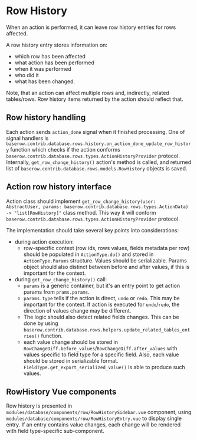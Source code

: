 # Row History

When an action is performed, it can leave row history entries for rows affected. 

A row history entry stores information on:
* which row has been affected
* what action has been performed
* when it was performed
* who did it
* what has been changed.

Note, that an action can affect multiple rows and, indirectly, related tables/rows. Row history items returned by the action should reflect that.

## Row history handling

Each action sends `action_done` signal when it finished processing. One of signal handlers is `baserow.contrib.database.rows.history.on_action_done_update_row_history` function which checks if the action conforms `baserow.contrib.database.rows.types.ActionHistoryProvider` protocol. Internally, `get_row_change_history()` action's method is called, and returned list of `baserow.contrib.database.rows.models.RowHistory` objects is saved.

## Action row history interface

Action class should implement `get_row_change_history(user: AbstractUser, params: baserow.contrib.database.rows.types.ActionData) -> "list[RowHistory]"` class method. This way it will conform `baserow.contrib.database.rows.types.ActionHistoryProvider` protocol. 

The implementation should take several key points into considerations:

* during action execution:
  + row-specific context (row ids, rows values, fields metadata per row) should be populated in `ActionType.do()` and stored in `ActionType.Params` structure. Values should be serializable. Params object should also distinct between before and after values, if this is important for the context.
* during `get_row_change_history()` call:
  + `params` is a generic container, but it's an entry point to get action params from `prams.params`.
  + `params.type` tells if the action is direct, `undo` or `redo`. This may be important for the context. If action is executed for `undo`/`redo`, the direction of values change may be different.
  + The logic should also detect related fields changes. This can be done by using `baserow.contrib.database.rows.helpers.update_related_tables_entries()` function.
  + each value change should be stored in `RowChangeDiff.before_values`/`RowChangeDiff.after_values` with values specific to field type for a specific field. Also, each value should be stored in serializable format. `FieldType.get_export_serialized_value()` is able to produce such values. 


## RowHistory Vue components

Row history is presented in `modules/database/components/row/RowHistorySidebar.vue` component, using `modules/database/components/row/RowHistoryEntry.vue` to display single entry. If an entry contains value changes, each change will be rendered with field type-specific sub-component. 



